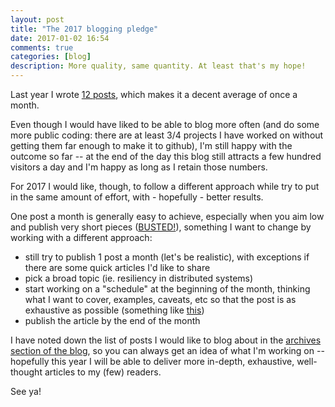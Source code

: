 ```yaml
---
layout: post
title: "The 2017 blogging pledge"
date: 2017-01-02 16:54
comments: true
categories: [blog]
description: More quality, same quantity. At least that's my hope!
---
```


Last year I wrote [12 posts](/archives), which makes it
a decent average of once a month.

Even though I would have liked to be able to blog more
often (and do some more public coding: there are at least
3/4 projects I have worked on without getting them far enough
to make it to github), I'm still happy
with the outcome so far -- at the end of the day this
blog still attracts a few hundred visitors a day and
I'm happy as long as I retain those numbers.

For 2017 I would like, though, to follow a different
approach while try to put in the same amount of effort,
with - hopefully - better results.

<!-- more -->

One post a month is generally easy to achieve, especially
when you aim low and publish very short pieces ([BUSTED!](http://odino.org/xyz-programming-language-sucks/)),
something I want to change by working with a different
approach:

* still try to publish 1 post a month (let's be realistic), with exceptions if there are some quick articles I'd like to share
* pick a broad topic (ie. resiliency in distributed systems)
* start working on a "schedule" at the beginning of the month, thinking what I want to cover, examples, caveats, etc so that the post is as exhaustive as possible (something like [this](https://hackernoon.com/10-things-i-learned-making-the-fastest-site-in-the-world-18a0e1cdf4a7#.ucqcvhqyi))
* publish the article by the end of the month

I have noted down the list of posts I would like to blog about
in the [archives section of the blog](/archives/), so you can always get an
idea of what I'm working on -- hopefully this year I will be
able to deliver more in-depth, exhaustive, well-thought articles
to my (few) readers.

See ya!
